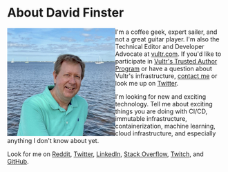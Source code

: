 # About David Finster

<img align="left" src="/images/Profile.jpg" style="height: 250px; padding-top: 0px;" />  

I'm a coffee geek, expert sailer, and not a great guitar player. I'm also the Technical Editor and Developer Advocate at [vultr.com](https://www.vultr.com). If you'd like to participate in [Vultr's Trusted Author Program](https://www.vultr.com/docs/trusted-author-program) or have a question about Vultr's infrastructure, [contact me](mailto:dfinster@vultr.com) or look me up on [Twitter](https://twitter.com/dfinr).

I'm looking for new and exciting technology. Tell me about exciting things you are doing with CI/CD, immutable infrastructure, containerization, machine learning, cloud infrastructure, and especially anything I don't know about yet.

Look for me on [Reddit](https://www.reddit.com/user/dfinr), [Twitter](https://twitter.com/dfinr), [LinkedIn](https://www.linkedin.com/in/dfinr/), [Stack Overflow](https://stackoverflow.com/users/13642710/dfinr?tab=profile), [Twitch](https://www.twitch.tv/dfinr), and [GitHub](https://github.com/dfinr).